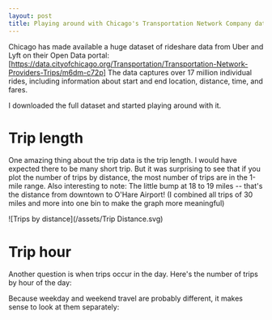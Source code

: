 ```yaml
---
layout: post
title: Playing around with Chicago's Transportation Network Company dataset
---
```


Chicago has made available a huge dataset of rideshare data from Uber and Lyft on their Open Data portal: [https://data.cityofchicago.org/Transportation/Transportation-Network-Providers-Trips/m6dm-c72p] The data captures over 17 million individual rides, including information about start and end location, distance, time, and fares.

I downloaded the full dataset and started playing around with it.

# Trip length

One amazing thing about the trip data is the trip length. I would have expected there to be many short trip. But it was surprising to see that if you plot the number of trips by distance, the most number of trips are in the 1-mile range. Also interesting to note: The little bump at 18 to 19 miles -- that's the distance from downtown to O'Hare Airport! (I combined all trips of 30 miles and more into one bin to make the graph more meaningful)

![Trips by distance](/assets/Trip Distance.svg)

# Trip hour
Another question is when trips occur in the day. Here's the number of trips by hour of the day:



Because weekday and weekend travel are probably different, it makes sense to look at them separately: 
